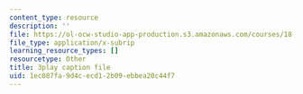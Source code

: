 ```yaml
---
content_type: resource
description: ''
file: https://ol-ocw-studio-app-production.s3.amazonaws.com/courses/18-01sc-single-variable-calculus-fall-2010/1ec087fa9d4cecd12b09ebbea20c44f7_BGE3wb7H2PA.srt
file_type: application/x-subrip
learning_resource_types: []
resourcetype: Other
title: 3play caption file
uid: 1ec087fa-9d4c-ecd1-2b09-ebbea20c44f7
---
```

